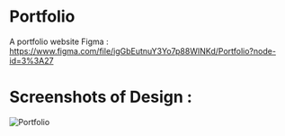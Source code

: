 # Portfolio
A portfolio website
Figma : https://www.figma.com/file/igGbEutnuY3Yo7p88WINKd/Portfolio?node-id=3%3A27
# Screenshots of Design :
![Portfolio](https://user-images.githubusercontent.com/64744084/109631449-f52cc080-7b6b-11eb-8d11-f7f06d623238.png)

 
